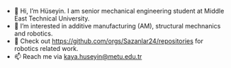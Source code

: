 - 👋 Hi, I’m Hüseyin. I am senior mechanical engineering student at Middle East Technical University.
- 👀 I’m interested in additive manufacturing (AM), structural mechnanics and robotics. 
- 🤖 Check out https://github.com/orgs/Sazanlar24/repositories for robotics related work.
- 📫 Reach me via kaya.huseyin@metu.edu.tr

<!---
huseyin-24/huseyin-24 is a ✨ special ✨ repository because its `README.md` (this file) appears on your GitHub profile.
You can click the Preview link to take a look at your changes.
--->
